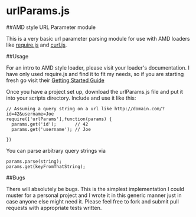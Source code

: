 # urlParams.js

##AMD style URL Parameter module

This is a very basic url parameter parsing module for use with AMD loaders like [require.js](http://requirejs.org/) and [curl.js](https://github.com/unscriptable/curl).

##Usage

For an intro to AMD style loader, please visit your loader's documentation. I have only used require.js and find it to fit
my needs, so if you are starting fresh go visit their [Getting Started Guide](http://requirejs.org/docs/start.html)

Once you have a project set up, download the urlParams.js file and put it into your scripts directory. Include and use it like this:

    // Assuming a query string on a url like http://domain.com/?id=42&username=Joe
    require(['urlParams'],function(params) {
      params.get('id');       // 42
      params.get('username'); // Joe

    })

You can parse arbitrary query strings via

    params.parse(string);
    params.get(keyFromThatString);

##Bugs

There will absolutely be bugs. This is the simplest implementation I could muster for a personal project and I wrote it
in this generic manner just in case anyone else might need it. Please feel free to fork and submit pull requests with
appropriate tests written.


